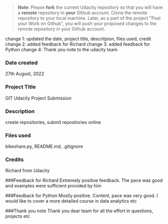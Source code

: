 >**Note**: Please **fork** the current Udacity repository so that you will have a **remote** repository in **your** Github account. Clone the remote repository to your local machine. Later, as a part of the project "Post your Work on Github", you will push your proposed changes to the remote repository in your Github account.

change 1: updated the date, project title, descritpion, files used, credit
change 2: added feedback for Richard
change 3: added feedback for Python
change 4: Thank you note to the udacity team

### Date created
27th August, 2022

### Project Title
GIT Udacity Project Submission

### Description
create repositories, submit repositories online

### Files used
bikeshare.py, README.md, .gitignore

### Credits
Richard from Udacity

###Feedback for Richard
Extremely positive feedback. The pace was good and examples were sufficient provided by him

###Feedback for Python
Mostly positive. Content, pace was very good. I would like to cover a more detailed course in data analytics etc

###Thank you note
Thank you dear team for all the effort in questions, projects etc



